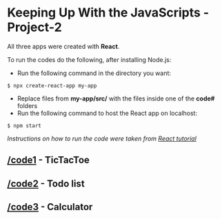 # Keeping Up With the JavaScripts - Project-2
All three apps were created with **React**.

To run the codes do the following, after installing Node.js:
- Run the following command in the directory you want:

```
$ npx create-react-app my-app
```
- Replace files from **my-app/src/** with the files inside one of the **code#** folders
- Run the following command to host the React app on localhost:
```
$ npm start
```

*Instructions on how to run the code were taken from [React tutorial](https://reactjs.org/tutorial/tutorial.html)*

## [/code1](code1) - TicTacToe
## [/code2](code2) - Todo list
## [/code3](code3) - Calculator
